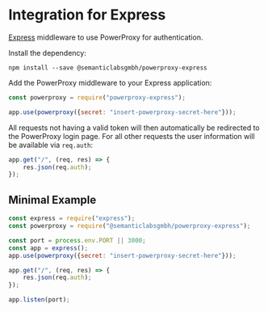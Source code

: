 # Integration for Express

[Express](https://expressjs.com/) middleware to use PowerProxy for authentication.

Install the dependency:

```shell
npm install --save @semanticlabsgmbh/powerproxy-express
```

Add the PowerProxy middleware to your Express application:

```javascript
const powerproxy = require("powerproxy-express");

app.use(powerproxy({secret: "insert-powerproxy-secret-here"}));
```

All requests not having a valid token will then automatically be redirected to the PowerProxy login page. For all other
requests the user information will be available via `req.auth`:

```javascript
app.get("/", (req, res) => {
    res.json(req.auth);
});
```

## Minimal Example

```javascript
const express = require("express");
const powerproxy = require("@semanticlabsgmbh/powerproxy-express");

const port = process.env.PORT || 3000;
const app = express();
app.use(powerproxy({secret: "insert-powerproxy-secret-here"}));

app.get("/", (req, res) => {
    res.json(req.auth);
});

app.listen(port);
```
